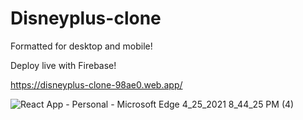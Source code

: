 # Disneyplus-clone

Formatted for desktop and mobile!

Deploy live with Firebase!

https://disneyplus-clone-98ae0.web.app/

![React App - Personal - Microsoft​ Edge 4_25_2021 8_44_25 PM (4)](https://user-images.githubusercontent.com/78442208/116147879-19e97400-a695-11eb-9c1c-e98755d19e68.png)
